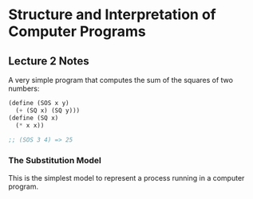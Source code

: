 # Structure and Interpretation of Computer Programs

## Lecture 2 Notes

A very simple program that computes the sum of the squares of two numbers:

```lisp
(define (SOS x y)
  (+ (SQ x) (SQ y)))
(define (SQ x)
  (* x x))
  
;; (SOS 3 4) => 25
```

### The Substitution Model

This is the simplest model to represent a process running in a computer program.

